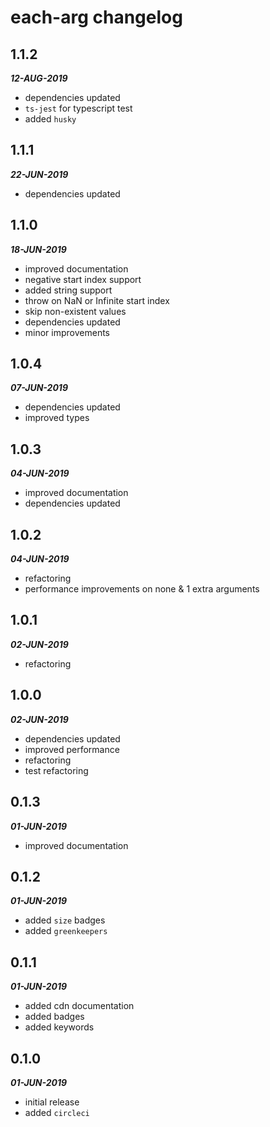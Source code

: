 # each-arg changelog

## 1.1.2

***12-AUG-2019***

* dependencies updated
* `ts-jest` for typescript test
* added `husky`

## 1.1.1

***22-JUN-2019***

* dependencies updated

## 1.1.0

***18-JUN-2019***

* improved documentation
* negative start index support
* added string support
* throw on NaN or Infinite start index
* skip non-existent values
* dependencies updated
* minor improvements

## 1.0.4

***07-JUN-2019***

* dependencies updated
* improved types

## 1.0.3

***04-JUN-2019***

* improved documentation
* dependencies updated

## 1.0.2

***04-JUN-2019***

* refactoring
* performance improvements on none & 1 extra arguments

## 1.0.1

***02-JUN-2019***

* refactoring

## 1.0.0

***02-JUN-2019***

* dependencies updated
* improved performance
* refactoring
* test refactoring

## 0.1.3

***01-JUN-2019***

* improved documentation

## 0.1.2

***01-JUN-2019***

* added `size` badges
* added `greenkeepers`

## 0.1.1

***01-JUN-2019***

* added cdn documentation
* added badges
* added keywords

## 0.1.0

***01-JUN-2019***

* initial release
* added `circleci`
